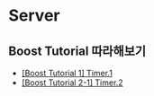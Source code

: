 # Server
## Boost Tutorial 따라해보기
- [[Boost Tutorial 1] Timer.1](https://wny0320-coding.tistory.com/72)
- [[Boost Tutorial 2-1] Timer.2](https://wny0320-coding.tistory.com/74)
